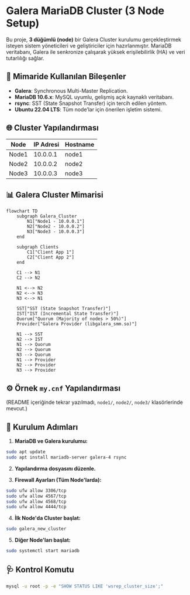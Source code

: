 # Galera MariaDB Cluster (3 Node Setup)

Bu proje, **3 düğümlü (node)** bir Galera Cluster kurulumu gerçekleştirmek isteyen sistem yöneticileri ve geliştiriciler için hazırlanmıştır. MariaDB veritabanı, Galera ile senkronize çalışarak yüksek erişilebilirlik (HA) ve veri tutarlılığı sağlar.

## 🧩 Mimaride Kullanılan Bileşenler

- **Galera**: Synchronous Multi-Master Replication.
- **MariaDB 10.6.x**: MySQL uyumlu, gelişmiş açık kaynaklı veritabanı.
- **rsync**: SST (State Snapshot Transfer) için tercih edilen yöntem.
- **Ubuntu 22.04 LTS**: Tüm node’lar için önerilen işletim sistemi.

## 🌐 Cluster Yapılandırması

| Node  | IP Adresi   | Hostname |
|-------|-------------|----------|
| Node1 | 10.0.0.1    | node1    |
| Node2 | 10.0.0.2    | node2    |
| Node3 | 10.0.0.3    | node3    |

## 📊 Galera Cluster Mimarisi

```mermaid
flowchart TD
    subgraph Galera_Cluster
        N1["Node1 - 10.0.0.1"]
        N2["Node2 - 10.0.0.2"]
        N3["Node3 - 10.0.0.3"]
    end

    subgraph Clients
        C1["Client App 1"]
        C2["Client App 2"]
    end

    C1 --> N1
    C2 --> N2

    N1 <--> N2
    N2 <--> N3
    N3 <--> N1

    SST["SST (State Snapshot Transfer)"]
    IST["IST (Incremental State Transfer)"]
    Quorum["Quorum (Majority of nodes > 50%)"]
    Provider["Galera Provider (libgalera_smm.so)"]

    N1 --> SST
    N2 --> IST
    N1 --> Quorum
    N2 --> Quorum
    N3 --> Quorum
    N1 --> Provider
    N2 --> Provider
    N3 --> Provider

```

## ⚙️ Örnek `my.cnf` Yapılandırması

(README içeriğinde tekrar yazılmadı, `node1/`, `node2/`, `node3/` klasörlerinde mevcut.)

## 🔧 Kurulum Adımları

1. **MariaDB ve Galera kurulumu:**
```bash
sudo apt update
sudo apt install mariadb-server galera-4 rsync
```

2. **Yapılandırma dosyasını düzenle.**

3. **Firewall Ayarları (Tüm Node'larda):**
```bash
sudo ufw allow 3306/tcp
sudo ufw allow 4567/tcp
sudo ufw allow 4568/tcp
sudo ufw allow 4444/tcp
```

4. **İlk Node'da Cluster başlat:**
```bash
sudo galera_new_cluster
```

5. **Diğer Node'ları başlat:**
```bash
sudo systemctl start mariadb
```

## 🩺 Kontrol Komutu

```bash
mysql -u root -p -e "SHOW STATUS LIKE 'wsrep_cluster_size';"
```


